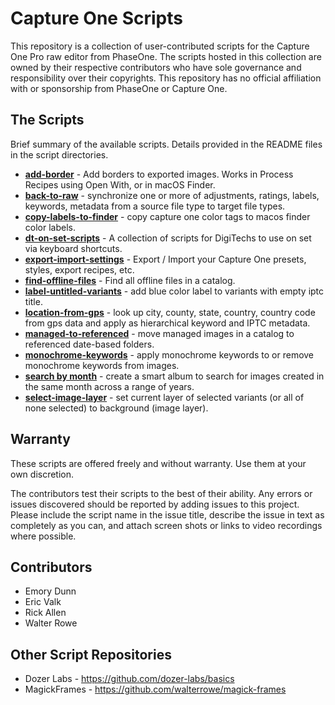 # Capture One Scripts

This repository is a collection of user-contributed scripts for the Capture One Pro raw editor from PhaseOne. The scripts hosted in this collection are owned by their respective contributors who have sole governance and responsibility over their copyrights. This repository has no official affiliation with or sponsorship from PhaseOne or Capture One.

## The Scripts

Brief summary of the available scripts.  Details provided in the README files in the script directories.

* **[add-border](add-border/)** - Add borders to exported images.  Works in Process Recipes using Open With, or in macOS Finder.
* **[back-to-raw](back-to-raw/)** - synchronize one or more of adjustments, ratings, labels, keywords, metadata from a source file type to target file types.
* **[copy-labels-to-finder](copy-labels-to-finder/)** - copy capture one color tags to macos finder color labels.
* **[dt-on-set-scripts](dt-on-set-scripts/)** - A collection of scripts for DigiTechs to use on set via keyboard shortcuts.
* **[export-import-settings](export-import-settings/)** - Export / Import your Capture One presets, styles, export recipes, etc.
* **[find-offline-files](find-offline-files/)** - Find all offline files in a catalog.
* **[label-untitled-variants](label-untitled-variants/)** - add blue color label to variants with empty iptc title.
* **[location-from-gps](location-from-gps/)** - look up city, county, state, country, country code from gps data and apply as hierarchical keyword and IPTC metadata.
* **[managed-to-referenced](managed-to-referenced/)** - move managed images in a catalog to referenced date-based folders.
* **[monochrome-keywords](monochrome-keywords/)** - apply monochrome keywords to or remove monochrome keywords from images.
* **[search by month](search-by-month/)** - create a smart album to search for images created in the same month across a range of years.
* **[select-image-layer](select-image-layer/)** - set current layer of selected variants (or all of none selected) to background (image layer).

## Warranty

These scripts are offered freely and without warranty. Use them at your own discretion.

The contributors test their scripts to the best of their ability. Any errors or issues discovered should be reported by adding issues to this project. Please include the script name in the issue title, describe the issue in text as completely as you can, and attach screen shots or links to video recordings where possible.

## Contributors

* Emory Dunn
* Eric Valk
* Rick Allen
* Walter Rowe

## Other Script Repositories

- Dozer Labs - https://github.com/dozer-labs/basics
- MagickFrames - https://github.com/walterrowe/magick-frames